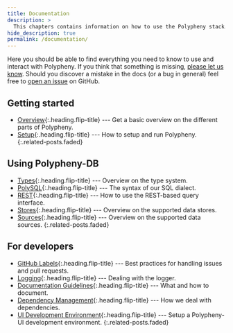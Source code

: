 ```yaml
---
title: Documentation
description: >
  This chapters contains information on how to use the Polypheny stack.
hide_description: true
permalink: /documentation/
---
```


Here you should be able to find everything you need to know to use and interact with Polypheny. If you think that something is missing, [please let us know](https://github.com/polypheny/Website/issues). Should you discover a mistake in the docs (or a bug in general) feel free to [open an issue](https://github.com/polypheny/Website/issues) on GitHub.


## Getting started
* [Overview]{:.heading.flip-title} --- Get a basic overview on the different parts of Polypheny.
* [Setup]{:.heading.flip-title} --- How to setup and run Polypheny.
{:.related-posts.faded}

## Using Polypheny-DB
* [Types]{:.heading.flip-title} --- Overview on the type system.
* [PolySQL]{:.heading.flip-title} --- The syntax of our SQL dialect.
* [REST]{:.heading.flip-title} --- How to use the REST-based query interface.
* [Stores]{:.heading.flip-title} --- Overview on the supported data stores.
* [Sources]{:.heading.flip-title} --- Overview on the supported data sources.
{:.related-posts.faded}

## For developers
* [GitHub Labels]{:.heading.flip-title} --- Best practices for handling issues and pull requests.
* [Logging]{:.heading.flip-title} --- Dealing with the logger.
* [Documentation Guidelines]{:.heading.flip-title} --- What and how to document.
* [Dependency Management]{:.heading.flip-title} --- How we deal with dependencies.
* [UI Development Environment]{:.heading.flip-title} --- Setup a Polypheny-UI development environment.
{:.related-posts.faded}


[Overview]: Overview.md
[Setup]: Setup.md
[Types]: Types.md
[PolySQL]: PolySQL/README.md
[REST]: REST.md
[Stores]: Stores.md
[Sources]: Sources/README.md
[GitHub Labels]: Labels.md
[Logging]: Logging.md
[Documentation Guidelines]: Documentation.md
[Dependency Management]: Dependencies.md
[UI Development Environment]: UI-Dev-Env.md

